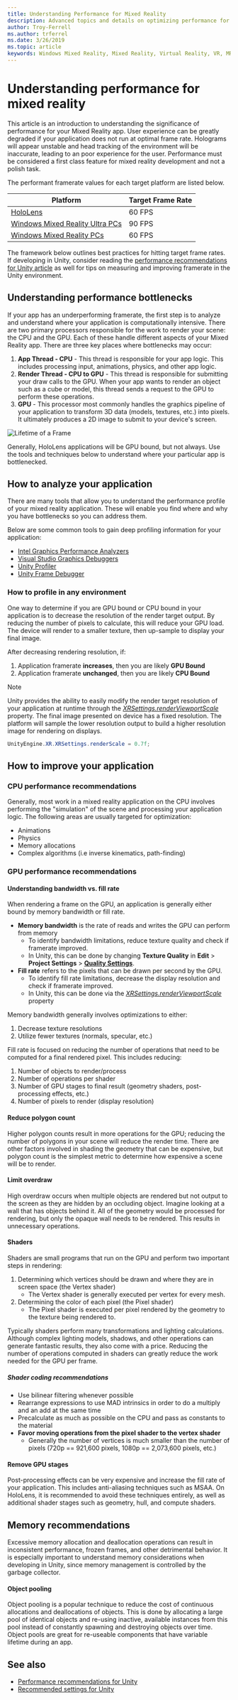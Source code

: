 ```yaml
---
title: Understanding Performance for Mixed Reality
description: Advanced topics and details on optimizing performance for Windows Mixed Reality Apps
author: Troy-Ferrell
ms.author: trferrel
ms.date: 3/26/2019
ms.topic: article
keywords: Windows Mixed Reality, Mixed Reality, Virtual Reality, VR, MR, Performance, Optimization, CPU, GPU
---
```


# Understanding performance for mixed reality

This article is an introduction to understanding the significance of performance for your Mixed Reality app.  User experience can be greatly degraded if your application does not run at optimal frame rate. Holograms will appear unstable and head tracking of the environment will be inaccurate, leading to an poor experience for the user. Performance must be considered a first class feature for mixed reality development and not a polish task.

The performant framerate values for each target platform are listed below.

| Platform | Target Frame Rate |
|----------|-------------------|
| [HoloLens](hololens-hardware-details.md) | 60 FPS |
| [Windows Mixed Reality Ultra PCs](immersive-headset-hardware-details.md) | 90 FPS |
| [Windows Mixed Reality PCs](immersive-headset-hardware-details.md) | 60 FPS |

The framework below outlines best practices for hitting target frame rates. If developing in Unity, consider reading the [performance recommendations for Unity article](performance-recommendations-for-unity.md) as well for tips on measuring and improving framerate in the Unity environment.

## Understanding performance bottlenecks

If your app has an underperforming framerate, the first step is to analyze and understand where your application is computationally intensive. There are two primary processors responsible for the work to render your scene: the CPU and the GPU. Each of these handle different aspects of your Mixed Reality app. There are three key places where bottlenecks may occur: 

1. **App Thread - CPU** -
    This thread is responsible for your app logic. This includes processing input, animations, physics, and other app logic.
2. **Render Thread - CPU to GPU** - 
    This thread is responsible for submitting your draw calls to the GPU. When your app wants to render an object such as a cube or model, this thread sends a request to the GPU to perform these operations.
3. **GPU** - 
    This processor most commonly handles the graphics pipeline of your application to transform 3D data (models, textures, etc.) into pixels. It ultimately produces a 2D image to submit to your device's screen.

![Lifetime of a Frame](images/lifetime-of-a-frame.png)

Generally, HoloLens applications will be GPU bound, but not always. Use the tools and techniques below to understand where your particular app is bottlenecked.

## How to analyze your application

There are many tools that allow you to understand the performance profile of your mixed reality application. These will enable you find where and why you have bottlenecks so you can address them.

Below are some common tools to gain deep profiling information for your application:
- [Intel Graphics Performance Analyzers](https://software.intel.com/gpa)
- [Visual Studio Graphics Debuggers](https://docs.microsoft.com/visualstudio/debugger/graphics/visual-studio-graphics-diagnostics?view=vs-2017)
- [Unity Profiler](https://docs.unity3d.com/Manual/Profiler.html)
- [Unity Frame Debugger](https://docs.unity3d.com/Manual/FrameDebugger.html)

### How to profile in any environment

One way to determine if you are GPU bound or CPU bound in your application is to decrease the resolution of the render target output. By reducing the number of pixels to calculate, this will reduce your GPU load. The device will render to a smaller texture, then up-sample to display your final image.

After decreasing rendering resolution, if:
1) Application framerate **increases**, then you are likely **GPU Bound**
1) Application framerate **unchanged**, then you are likely **CPU Bound**

>[!NOTE]
>Unity provides the ability to easily modify the render target resolution of your application at runtime through the *[XRSettings.renderViewportScale](https://docs.unity3d.com/ScriptReference/XR.XRSettings-renderViewportScale.html)* property. The final image presented on device has a fixed resolution. The platform will sample the lower resolution output to build a higher resolution image for rendering on displays. 
>
>```CS
>UnityEngine.XR.XRSettings.renderScale = 0.7f;
>```

## How to improve your application

### CPU performance recommendations

Generally, most work in a mixed reality application on the CPU involves performing the "simulation" of the scene and processing your application logic. The following areas are usually targeted for optimization:

- Animations
- Physics
- Memory allocations
- Complex algorithms (i.e inverse kinematics, path-finding)

### GPU performance recommendations

#### Understanding bandwidth vs. fill rate
When rendering a frame on the GPU, an application is generally either bound by memory bandwidth or fill rate.

- **Memory bandwidth** is the rate of reads and writes the GPU can perform from memory
    - To identify bandwidth limitations, reduce texture quality and check if framerate improved.
    - In Unity, this can be done by changing **Texture Quality** in **Edit** > **Project Settings** > **[Quality Settings](https://docs.unity3d.com/Manual/class-QualitySettings.html)**.
- **Fill rate** refers to the pixels that can be drawn per second by the GPU.
    - To identify fill rate limitations, decrease the display resolution and check if framerate improved. 
    - In Unity, this can be done via the  *[XRSettings.renderViewportScale](https://docs.unity3d.com/ScriptReference/XR.XRSettings-renderViewportScale.html)* property

Memory bandwidth generally involves optimizations to either:
1) Decrease texture resolutions
2) Utilize fewer textures (normals, specular, etc.)

Fill rate is focused on reducing the number of operations that need to be computed for a final rendered pixel. This includes reducing:
1) Number of objects to render/process
2) Number of operations per shader
3) Number of GPU stages to final result (geometry shaders, post-processing effects, etc.)
4) Number of pixels to render (display resolution)

#### Reduce polygon count
Higher polygon counts result in more operations for the GPU; reducing the number of polygons in your scene will reduce the render time. There are other factors involved in shading the geometry that can be expensive, but polygon count is the simplest metric to determine how expensive a scene will be to render.

#### Limit overdraw

High overdraw occurs when multiple objects are rendered but not output to the screen as they are hidden by an occluding object. Imagine looking at a wall that has objects behind it. All of the geometry would be processed for rendering, but only the opaque wall needs to be rendered. This results in unnecessary operations.

#### Shaders

Shaders are small programs that run on the GPU and perform two important steps in rendering:
1) Determining which vertices should be drawn and where they are in screen space (the Vertex shader)
    - The Vertex shader is generally executed per vertex for every mesh.
2) Determining the color of each pixel (the Pixel shader)
    - The Pixel shader is executed per pixel rendered by the geometry to the texture being rendered to.

Typically shaders perform many transformations and lighting calculations. Although complex lighting models, shadows, and other operations can generate fantastic results, they also come with a price. Reducing the number of operations computed in shaders can greatly reduce the work needed for the GPU per frame.

##### Shader coding recommendations

- Use bilinear filtering whenever possible
- Rearrange expressions to use MAD intrinsics in order to do a multiply and an add at the same time
- Precalculate as much as possible on the CPU and pass as constants to the material
- **Favor moving operations from the pixel shader to the vertex shader**
    - Generally the number of vertices is much smaller than the number of pixels (720p == 921,600 pixels, 1080p == 2,073,600 pixels, etc.)

#### Remove GPU stages
Post-processing effects can be very expensive and increase the fill rate of your application. This includes anti-aliasing techniques such as MSAA. On HoloLens, it is recommended to avoid these techniques entirely, as well as additional shader stages such as geometry, hull, and compute shaders.

## Memory recommendations
Excessive memory allocation and deallocation operations can result in inconsistent performance, frozen frames, and other detrimental behavior. It is especially important to understand memory considerations when developing in Unity, since memory management is controlled by the garbage collector.

#### Object pooling

Object pooling is a popular technique to reduce the cost of continuous allocations and deallocations of objects. This is done by allocating a large pool of identical objects and re-using inactive, available instances from this pool instead of constantly spawning and destroying objects over time. Object pools are great for re-useable components that have variable lifetime during an app.

## See also
- [Performance recommendations for Unity](performance-recommendations-for-unity.md)
- [Recommended settings for Unity](recommended-settings-for-unity.md)
